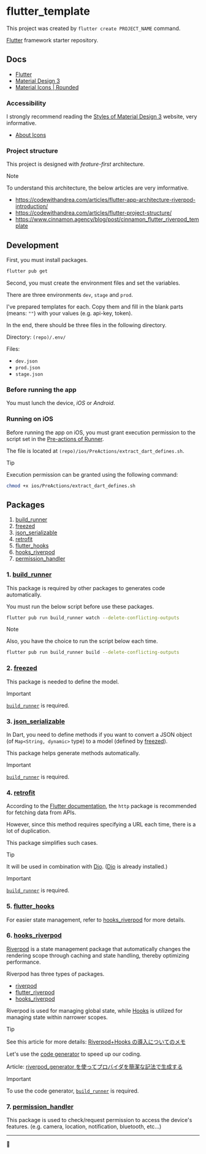 # flutter_template

This project was created by `flutter create PROJECT_NAME` command.

[Flutter](https://github.com/flutter/flutter) framework starter repository.

## Docs

- [Flutter](https://docs.flutter.dev)
- [Material Design 3](https://m3.material.io/)
- [Material Icons | Rounded](https://fonts.google.com/icons?icon.style=Rounded&icon.set=Material+Icons)

### Accessibility

I strongly recommend reading the [Styles of Material Design 3](https://m3.material.io/styles) website, very informative.

- [About Icons](https://m3.material.io/styles/icons/applying-icons)

### Project structure

This project is designed with _feature-first_ architecture.

> [!NOTE]
>
> To understand this architecture, the below articles are very imformative.
>
> - https://codewithandrea.com/articles/flutter-app-architecture-riverpod-introduction/
> - https://codewithandrea.com/articles/flutter-project-structure/
> - https://www.cinnamon.agency/blog/post/cinnamon_flutter_riverpod_template

## Development

First, you must install packages.

```bash
flutter pub get
```

Second, you must create the environment files and set the variables.

There are three environments `dev`, `stage` and `prod`.

I've prepared templates for each. Copy them and fill in the blank parts (means: `""`) with your values (e.g. api-key, token).

In the end, there should be three files in the following directory.

Directory: `(repo)/.env/`

Files:

- `dev.json`
- `prod.json`
- `stage.json`

### Before running the app

You must lunch the device, _iOS_ or _Android_.

### Running on iOS

Before running the app on iOS, you must grant execution permission to the script set in the [Pre-actions of Runner](https://developer.apple.com/documentation/xcode/customizing-the-build-schemes-for-a-project).

The file is located at `(repo)/ios/PreActions/extract_dart_defines.sh`.

> [!TIP]
>
> Execution permission can be granted using the following command:
>
> ```zsh
> chmod +x ios/PreActions/extract_dart_defines.sh
> ```

## Packages

1. [build_runner](#1-build_runner)
2. [freezed](#2-freezed)
3. [json_serializable](#3-json_serializable)
4. [retrofit](#4-retrofit)
5. [flutter_hooks](#5-flutter_hooks)
6. [hooks_riverpod](#6-hooks_riverpod)
7. [permission_handler](#7-permission_handler)

### 1. [build_runner](https://pub.dev/packages/build_runner)

This package is required by other packages to generates code automatically.

You must run the below script before use these packages.

```bash
flutter pub run build_runner watch --delete-conflicting-outputs
```

> [!NOTE]
>
> Also, you have the choice to run the script below each time.
>
> ```bash
> flutter pub run build_runner build --delete-conflicting-outputs
> ```

### 2. [freezed](https://pub.dev/packages/freezed)

This package is needed to define the model.

> [!IMPORTANT]
>
> [`build_runner`](#1-build_runner) is required.

### 3. [json_serializable](https://pub.dev/packages/json_serializable)

In Dart, you need to define methods if you want to convert a JSON object (of `Map<String, dynamic>` type) to a model (defined by [freezed](#2-freezed)).

This package helps generate methods automatically.

> [!IMPORTANT]
>
> [`build_runner`](#1-build_runner) is required.

### 4. [retrofit](https://pub.dev/packages/retrofit)

According to the [Flutter documentation](https://docs.flutter.dev/cookbook/networking/fetch-data), the `http` package is recommended for fetching data from APIs.

However, since this method requires specifying a URL each time, there is a lot of duplication.

This package simplifies such cases.

> [!TIP]
>
> It will be used in combination with [Dio](https://pub.dev/packages/retrofit#define-and-generate-your-api). ([Dio](https://github.com/cfug/dio) is already installed.)

> [!IMPORTANT]
>
> [`build_runner`](#1-build_runner) is required.

### 5. [flutter_hooks](https://pub.dev/packages/flutter_hooks)

For easier state management, refer to [hooks_riverpod](#6-hooks_riverpod) for more details.

### 6. [hooks_riverpod](https://pub.dev/packages/hooks_riverpod)

[Riverpod](https://riverpod.dev/docs/introduction/why_riverpod) is a state management package that automatically changes the rendering scope through caching and state handling, thereby optimizing performance.

Riverpod has three types of packages.

- [riverpod](https://pub.dev/packages/riverpod)
- [flutter_riverpod](https://pub.dev/packages/flutter_riverpod)
- [hooks_riverpod](https://pub.dev/packages/hooks_riverpod)

Riverpod is used for managing global state, while [Hooks](https://riverpod.dev/docs/concepts/about_hooks) is utilized for managing state within narrower scopes.

> [!TIP]
>
> See this article for more details: [Riverpod+Hooks の導入についてのメモ](https://zenn.dev/yudofu502/articles/3406c7dd8b4382)

Let's use the [code generator](https://riverpod.dev/docs/concepts/about_code_generation) to speed up our coding.

Article: [riverpod_generator を使ってプロバイダを簡潔な記法で生成する](https://zenn.dev/riscait/books/flutter-riverpod-practical-introduction/viewer/riverpod-generator)

> [!IMPORTANT]
>
> To use the code generator, [`build_runner`](#1-build_runner) is required.

### 7. [permission_handler](https://pub.dev/packages/permission_handler)

This package is used to check/request permission to access the device's features. (e.g. camera, location, notification, bluetooth, etc...)

---

🐢
